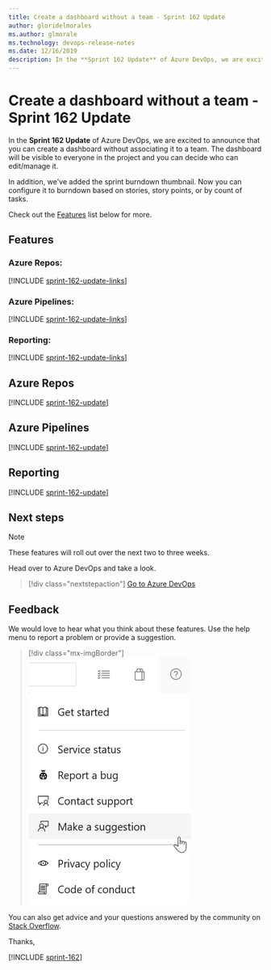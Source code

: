 ```yaml
---
title: Create a dashboard without a team - Sprint 162 Update
author: gloridelmorales
ms.author: glmorale
ms.technology: devops-release-notes
ms.date: 12/16/2019
description: In the **Sprint 162 Update** of Azure DevOps, we are excited to announce that you can create a dashboard without associating it to a team.
---
```


#  Create a dashboard without a team - Sprint 162 Update

In the **Sprint 162 Update** of Azure DevOps, we are excited to announce that you can create a dashboard without associating it to a team. The dashboard will be visible to everyone in the project and you can decide who can edit/manage it.

In addition, we've added the sprint burndown thumbnail. Now you can configure it to burndown based on stories, story points, or by count of tasks.

Check out the [Features](#features) list below for more.

## Features

### Azure Repos:

[!INCLUDE [sprint-162-update-links](includes/repos/sprint-162-update-links.md)]

### Azure Pipelines:

[!INCLUDE [sprint-162-update-links](includes/pipelines/sprint-162-update-links.md)]

### Reporting:

[!INCLUDE [sprint-162-update-links](includes/reporting/sprint-162-update-links.md)]

## Azure Repos

[!INCLUDE [sprint-162-update](includes/repos/sprint-162-update.md)]

## Azure Pipelines

[!INCLUDE [sprint-162-update](includes/pipelines/sprint-162-update.md)]

## Reporting

[!INCLUDE [sprint-162-update](includes/reporting/sprint-162-update.md)]

## Next steps

> [!NOTE]
> These features will roll out over the next two to three weeks.

Head over to Azure DevOps and take a look.

> [!div class="nextstepaction"]
> [Go to Azure DevOps](https://go.microsoft.com/fwlink/?LinkId=307137&campaign=o~msft~docs~product-vsts~release-notes)

## Feedback

We would love to hear what you think about these features. Use the help menu to report a problem or provide a suggestion.

> [!div class="mx-imgBorder"]
> ![Make a suggestion](../media/make-a-suggestion.png)

You can also get advice and your questions answered by the community on [Stack Overflow](https://stackoverflow.com/questions/tagged/azure-devops).

Thanks,

[!INCLUDE [sprint-162](includes/signer/sprint-162.md)]
